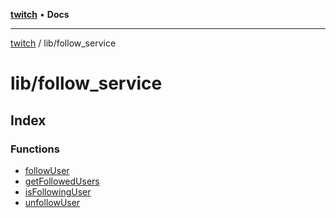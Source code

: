 [**twitch**](../../README.md) • **Docs**

***

[twitch](../../modules.md) / lib/follow\_service

# lib/follow\_service

## Index

### Functions

- [followUser](functions/followUser.md)
- [getFollowedUsers](functions/getFollowedUsers.md)
- [isFollowingUser](functions/isFollowingUser.md)
- [unfollowUser](functions/unfollowUser.md)
